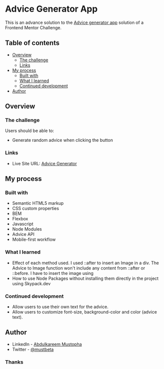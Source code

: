 # Advice Generator App

This is an advance solution to the [Advice generator app](https://aphatheology.github.io/Advice_Generator/) solution of a Frontend Mentor Challenge. 

## Table of contents

- [Overview](#overview)
  - [The challenge](#the-challenge)
  - [Links](#links)
- [My process](#my-process)
  - [Built with](#built-with)
  - [What I learned](#what-i-learned)
  - [Continued development](#continued-development)
- [Author](#author)

## Overview

### The challenge

Users should be able to:

- Generate random advice when clicking the button

### Links

- Live Site URL: [Advice Generator](https://aphatheology.github.io/Advice_Generator_App)

## My process

### Built with

- Semantic HTML5 markup
- CSS custom properties
- BEM
- Flexbox
- Javascript
- Node Modules
- Advice API
- Mobile-first workflow

### What I learned

- Effect of each method used. I used ::after to insert an Image in a div. The Advice to Image function won't include any content from ::after or ::before. I have to insert the image using <img />
- How to use Node Packages without installing them directly in the project using Skypack.dev


### Continued development

- Allow users to use their own text for the advice.
- Allow users to customize font-size, background-color and color (advice text).


## Author

- LinkedIn - [Abdulkareem Mustopha](https://www.linkedin.com/in/abdulkareem-mustapha/)
- Twitter - [@mustbeta](https://www.twitter.com/mustbeta)

### Thanks
